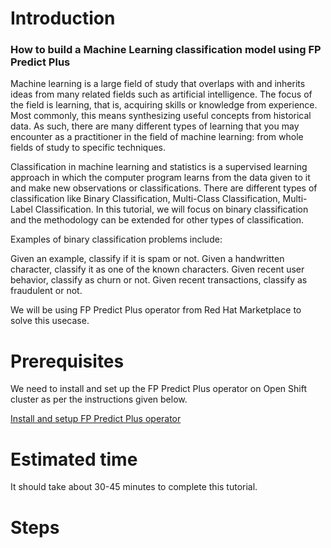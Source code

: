 # Introduction 

### How to build a Machine Learning classification model using FP Predict Plus

Machine learning is a large field of study that overlaps with and inherits ideas from many related fields such as artificial intelligence. The focus of the field is learning, that is, acquiring skills or knowledge from experience. Most commonly, this means synthesizing useful concepts from historical data. As such, there are many different types of learning that you may encounter as a practitioner in the field of machine learning: from whole fields of study to specific techniques.

Classification in machine learning and statistics is a supervised learning approach in which the computer program learns from the data given to it and make new observations or classifications. There are different types of classification like Binary Classification, Multi-Class Classification, Multi-Label Classification. In this tutorial, we will focus on binary classification and the methodology can be extended for other types of classification.

Examples of binary classification problems include:

Given an example, classify if it is spam or not.
Given a handwritten character, classify it as one of the known characters.
Given recent user behavior, classify as churn or not.
Given recent transactions, classify as fraudulent or not.

We will be using FP Predict Plus operator from Red Hat Marketplace to solve this usecase.

# Prerequisites

We need to install and set up the FP Predict Plus operator on Open Shift cluster as per the instructions given below.

[Install and setup FP Predict Plus operator](https://github.com/IBM/getting-started-with-fppredictplus)

# Estimated time

It should take about 30-45 minutes to complete this tutorial.

# Steps
